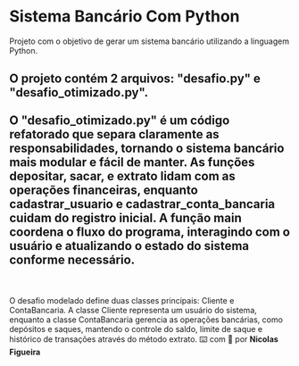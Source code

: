 # Sistema Bancário Com Python


Projeto com o objetivo de gerar um sistema bancário utilizando a linguagem Python.

O projeto contém 2 arquivos: "desafio.py" e "desafio_otimizado.py".
<br><br>
O "desafio_otimizado.py" é um código refatorado que separa claramente as responsabilidades, tornando o sistema bancário mais modular e fácil de manter. As funções depositar, sacar, e extrato lidam com as operações financeiras, enquanto cadastrar_usuario e cadastrar_conta_bancaria cuidam do registro inicial. A função main coordena o fluxo do programa, interagindo com o usuário e atualizando o estado do sistema conforme necessário.
---
<br><br>
O desafio modelado define duas classes principais: Cliente e ContaBancaria. A classe Cliente representa um usuário do sistema, enquanto a classe ContaBancaria gerencia as operações bancárias, como depósitos e saques, mantendo o controle do saldo, limite de saque e histórico de transações através do método extrato.
⌨️ com 💜 por <strong>Nicolas Figueira</strong>
